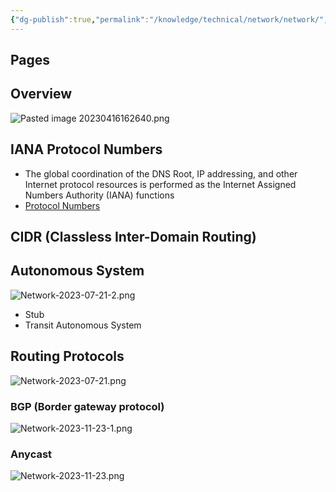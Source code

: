 ```yaml
---
{"dg-publish":true,"permalink":"/knowledge/technical/network/network/","noteIcon":""}
---
```


## Pages




## Overview
![Pasted image 20230416162640.png](/img/user/Attachments/Pasted%20image%2020230416162640.png)
## IANA Protocol Numbers
- The global coordination of the DNS Root, IP addressing, and other Internet protocol resources is performed as the Internet Assigned Numbers Authority (IANA) functions
- [Protocol Numbers](https://www.iana.org/assignments/protocol-numbers/protocol-numbers.xhtml)
## CIDR (Classless Inter-Domain Routing)

## Autonomous System
![Network-2023-07-21-2.png](/img/user/Attachments/Network-2023-07-21-2.png)

- Stub
- Transit Autonomous System
## Routing Protocols
![Network-2023-07-21.png](/img/user/Attachments/Network-2023-07-21.png)
### BGP (Border gateway protocol)
![Network-2023-11-23-1.png](/img/user/Attachments/Network-2023-11-23-1.png)
### Anycast
![Network-2023-11-23.png](/img/user/Attachments/Network-2023-11-23.png)
